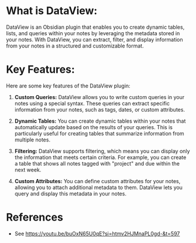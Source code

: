 # What is DataView: 
DataView is an Obsidian plugin that enables you to create dynamic tables, lists, and queries within your notes by leveraging the metadata stored in your notes. With DataView, you can extract, filter, and display information from your notes in a structured and customizable format.

# Key Features:
Here are some key features of the DataView plugin:

1. **Custom Queries:** DataView allows you to write custom queries in your notes using a special syntax. These queries can extract specific information from your notes, such as tags, dates, or custom attributes.
    
2. **Dynamic Tables:** You can create dynamic tables within your notes that automatically update based on the results of your queries. This is particularly useful for creating tables that summarize information from multiple notes.
    
3. **Filtering:** DataView supports filtering, which means you can display only the information that meets certain criteria. For example, you can create a table that shows all notes tagged with "project" and due within the next week.
    
4. **Custom Attributes:** You can define custom attributes for your notes, allowing you to attach additional metadata to them. DataView lets you query and display this metadata in your notes.

# References
- See https://youtu.be/buOxN65U0qE?si=htmv2HJMnaPL0gd-&t=597 